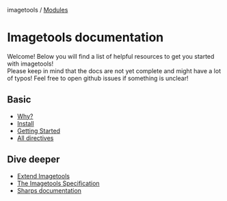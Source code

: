 imagetools / [Modules](modules.md)

# Imagetools documentation

Welcome! Below you will find a list of helpful resources to get you started with imagetools!<br> Please keep in mind
that the docs are not yet complete and might have a lot of typos! Feel free to open github issues if something is
unclear!

## Basic

- [Why?](guide/why.md)
- [Install](guide/install.md)
- [Getting Started](guide/getting-started.md)
- [All directives](directives.md)

## Dive deeper

- [Extend Imagetools](guide/extending.md)
- [The Imagetools Specification](spec.md)
- [Sharps documentation](https://sharp.pixelplumbing.com)
